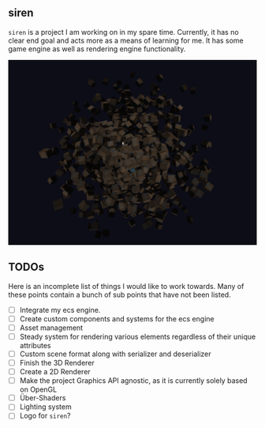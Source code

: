 ## siren

`siren` is a project I am working on in my spare time. Currently, it has no clear end goal and acts more as a means of
learning for me. It has some game engine as well as rendering engine functionality.

![](img/render.png)

## TODOs

Here is an incomplete list of things I would like to work towards. Many of these points contain a bunch of sub points
that have not been listed.

- [ ] Integrate my ecs engine.
- [ ] Create custom components and systems for the ecs engine
- [ ] Asset management
- [ ] Steady system for rendering various elements regardless of their unique attributes
- [ ] Custom scene format along with serializer and deserializer
- [ ] Finish the 3D Renderer
- [ ] Create a 2D Renderer
- [ ] Make the project Graphics API agnostic, as it is currently solely based on OpenGL
- [ ] Über-Shaders
- [ ] Lighting system
- [ ] Logo for `siren`?